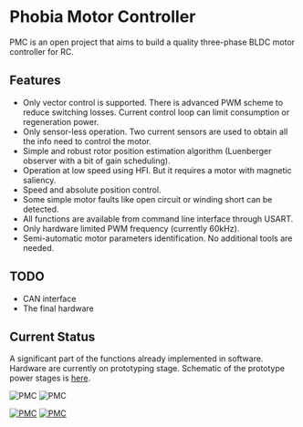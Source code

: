 Phobia Motor Controller
=======================

PMC is an open project that aims to build a quality three-phase BLDC motor controller for RC.

## Features

* Only vector control is supported. There is advanced PWM scheme to reduce switching losses. Current control loop can limit consumption or regeneration power.
* Only sensor-less operation. Two current sensors are used to obtain all the info need to control the motor.
* Simple and robust rotor position estimation algorithm (Luenberger observer with a bit of gain scheduling).
* Operation at low speed using HFI. But it requires a motor with magnetic saliency.
* Speed and absolute position control.
* Some simple motor faults like open circuit or winding short can be detected.
* All functions are available from command line interface through USART.
* Only hardware limited PWM frequency (currently 60kHz).
* Semi-automatic motor parameters identification. No additional tools are needed.

## TODO

* CAN interface
* The final hardware

## Current Status

A significant part of the functions already implemented in software. Hardware are currently on prototyping stage. Schematic of the prototype power stages is [here](https://bitbucket.org/amaora/phobia/downloads/phobia-f4d.pdf).

![PMC](https://bitbucket.org/amaora/phobia/downloads/pmc1.jpg "PMC prototype")
![PMC](https://bitbucket.org/amaora/phobia/downloads/pmc2.jpg "PMC prototype")

[![PMC](https://i.ytimg.com/vi/1u1OoLLYefY/1.jpg)](https://www.youtube.com/watch?v=1u1OoLLYefY)
[![PMC](https://i.ytimg.com/vi/zmCW5BRNJgU/2.jpg)](https://www.youtube.com/watch?v=zmCW5BRNJgU)


